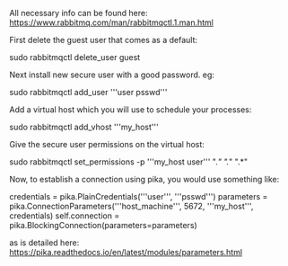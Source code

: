 All necessary info can be found here: https://www.rabbitmq.com/man/rabbitmqctl.1.man.html

First delete the guest user that comes as a default:

 sudo rabbitmqctl delete_user guest

Next install new secure user with a good password. eg:

sudo rabbitmqctl add_user '''user psswd'''

Add a virtual host which you will use to schedule your processes:

 sudo rabbitmqctl add_vhost '''my_host'''

Give the secure user permissions on the virtual host:
 
 sudo rabbitmqctl set_permissions -p '''my_host user''' ".*" ".*" ".*"

Now, to establish a connection using pika, you would use something like:
 
 credentials = pika.PlainCredentials('''user''', '''psswd''')
 parameters = pika.ConnectionParameters('''host_machine''',
                                        5672,
                                        '''my_host''',
                                        credentials)
 self.connection = pika.BlockingConnection(parameters=parameters)

as is detailed here: https://pika.readthedocs.io/en/latest/modules/parameters.html
